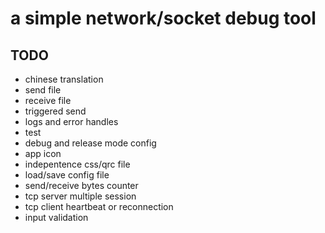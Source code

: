 # a simple network/socket debug tool



## TODO
- chinese translation
- send file
- receive file
- triggered send
- logs and error handles
- test
- debug and release mode config 
- app icon
- indepentence css/qrc file
- load/save config file
- send/receive bytes counter
- tcp server multiple session
- tcp client heartbeat or reconnection
- input validation

